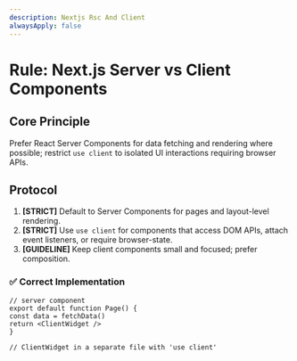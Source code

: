 ```yaml
---
description: Nextjs Rsc And Client
alwaysApply: false
---
```



# Rule: Next.js Server vs Client Components

## Core Principle

Prefer React Server Components for data fetching and rendering where possible; restrict `use client` to isolated UI interactions requiring browser APIs.

## Protocol

1. **[STRICT]** Default to Server Components for pages and layout-level rendering.
2. **[STRICT]** Use `use client` for components that access DOM APIs, attach event listeners, or require browser-state.
3. **[GUIDELINE]** Keep client components small and focused; prefer composition.

### ✅ Correct Implementation
```
// server component
export default function Page() {
const data = fetchData()
return <ClientWidget />
}

// ClientWidget in a separate file with 'use client'
```